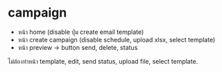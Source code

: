# campaign

- หน้า home (disable ปุ่ม create email template)
- หน้า create campaign (disable schedule, upload xlsx, select template) 
- หน้า preview -> button send, delete, status

ไม่ต้องทำหน้า template, edit, send status, upload file, select template.
 